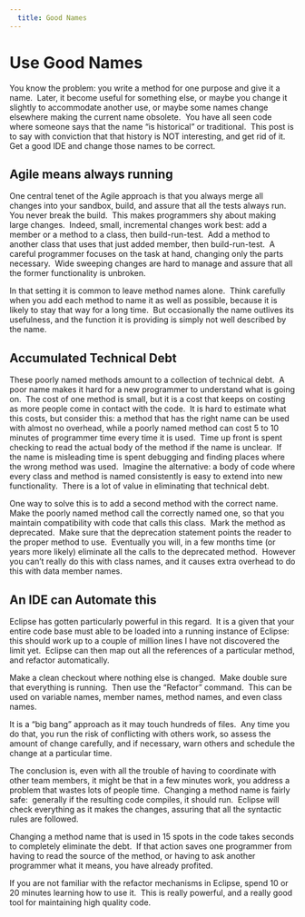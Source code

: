 ```yaml
---
  title: Good Names
---
```

#  Use Good Names

You know the problem: you write a method for one purpose and give it a name.  Later, it become useful for something else, or maybe you change it slightly to accommodate another use, or maybe some names change elsewhere making the current name obsolete.  You have all seen code where someone says that the name “is historical” or traditional.  This post is to say with conviction that that history is NOT interesting, and get rid of it.  Get a good IDE and change those names to be correct.

## Agile means always running

One central tenet of the Agile approach is that you always merge all changes into your sandbox, build, and assure that all the tests always run. You never break the build.  This makes programmers shy about making large changes.  Indeed, small, incremental changes work best: add a member or a method to a class, then build-run-test.  Add a method to another class that uses that just added member, then build-run-test.  A careful programmer focuses on the task at hand, changing only the parts necessary.  Wide sweeping changes are hard to manage and assure that all the former functionality is unbroken.  

In that setting it is common to leave method names alone.  Think carefully when you add each method to name it as well as possible, because it is likely to stay that way for a long time.  But occasionally the name outlives its usefulness, and the function it is providing is simply not well described by the name.

## Accumulated Technical Debt

These poorly named methods amount to a collection of technical debt.  A poor name makes it hard for a new programmer to understand what is going on.  The cost of one method is small, but it is a cost that keeps on costing as more people come in contact with the code.  It is hard to estimate what this costs, but consider this: a method that has the right name can be used with almost no overhead, while a poorly named method can cost 5 to 10 minutes of programmer time every time it is used.  Time up front is spent checking to read the actual body of the method if the name is unclear.  If the name is misleading time is spent debugging and finding places where the wrong method was used.  Imagine the alternative: a body of code where every class and method is named consistently is easy to extend into new functionality.  There is a lot of value in eliminating that technical debt.  

One way to solve this is to add a second method with the correct name.  Make the poorly named method call the correctly named one, so that you maintain compatibility with code that calls this class.  Mark the method as deprecated.  Make sure that the deprecation statement points the reader to the proper method to use.  Eventually you will, in a few months time (or years more likely) eliminate all the calls to the deprecated method.  However you can’t really do this with class names, and it causes extra overhead to do this with data member names.

## An IDE can Automate this

Eclipse has gotten particularly powerful in this regard.  It is a given that your entire code base must able to be loaded into a running instance of Eclipse: this should work up to a couple of million lines I have not discovered the limit yet.  Eclipse can then map out all the references of a particular method, and refactor automatically.  

Make a clean checkout where nothing else is changed.  Make double sure that everything is running.  Then use the “Refactor” command.  This can be used on variable names, member names, method names, and even class names.  

It is a “big bang” approach as it may touch hundreds of files.  Any time you do that, you run the risk of conflicting with others work, so assess the amount of change carefully, and if necessary, warn others and schedule the change at a particular time.  

The conclusion is, even with all the trouble of having to coordinate with other team members, it might be that in a few minutes work, you address a problem that wastes lots of people time.  Changing a method name is fairly safe:  generally if the resulting code compiles, it should run.  Eclipse will check everything as it makes the changes, assuring that all the syntactic rules are followed.  

Changing a method name that is used in 15 spots in the code takes seconds to completely eliminate the debt.  If that action saves one programmer from having to read the source of the method, or having to ask another programmer what it means, you have already profited.  

If you are not familiar with the refactor mechanisms in Eclipse, spend 10 or 20 minutes learning how to use it.  This is really powerful, and a really good tool for maintaining high quality code.